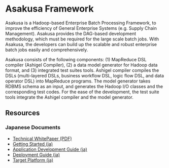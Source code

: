 # Asakusa Framework

Asakusa is a Hadoop-based Enterprise Batch Processing Framework, to improve the efficiency of General Enterprise Systems (e.g. Supply Chain Management). Asakusa provides the DAG-based development methodology, which must be required for the large scale batch jobs. With Asakusa, the developers can build up the scalable and robust enterprise batch jobs easily and comprehensively.

Asakusa consists of the following components: (1) MapReduce DSL compiler (Ashigel Compiler), (2) a data model generator for Hadoop data format, and (3) integrated test suites tools. Ashigel compiler compiles the DSLs (multi-layered DSLs, business workflow DSL, logic flow DSL, and data operator DSL) into MapReduce programs. The model generator takes RDBMS schema as an input, and generates the Hadoop I/O classes and the corresponding test codes. For the ease of the development, the test suite tools integrate the Ashigel compiler and the model generator.

## Resources
### Japanese Documents
* [Technical WhitePaper (PDF)](https://asakusafw.s3.amazonaws.com/documents/Whitepaper_014.pdf)
* [Getting Started (ja)](https://github.com/asakusafw/asakusafw/wiki/Getting-Started-(ja))
* [Application Development Guide (ja)](https://github.com/asakusafw/asakusafw/wiki/Application-Development-Guide-(ja))
* [Deployment Guide (ja)](https://github.com/asakusafw/asakusafw/wiki/Deployment-Guide-(ja))
* [Target Platform (ja)](https://github.com/asakusafw/asakusafw/wiki/Target-Platform-(ja))
